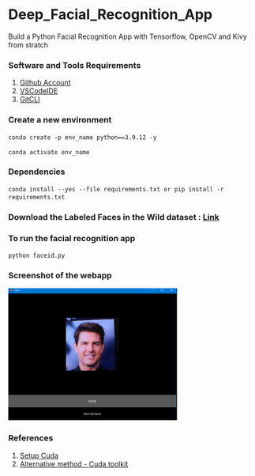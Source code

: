 # Deep_Facial_Recognition_App
Build a Python Facial Recognition App with Tensorflow, OpenCV and Kivy from stratch

### Software and Tools Requirements

1. [Github Account](https://github.com)
2. [VSCodeIDE](https://coe.visualstudio.com/)
3. [GitCLI](https://git-scm.com/book/en/v2/Getting-Started-The-Command-Line)

### Create a new environment

```
conda create -p env_name python==3.9.12 -y
```
```
conda activate env_name
```

### Dependencies

```
conda install --yes --file requirements.txt or pip install -r requirements.txt
```

### Download the Labeled Faces in the Wild dataset : [Link](http://vis-www.cs.umass.edu/lfw/)
### To run the facial recognition app

```
python faceid.py
```

### Screenshot of the webapp

![Alt text](./images/not_verified.PNG)

### References

1. [Setup Cuda](https://medium.com/analytics-vidhya/solution-to-tensorflow-2-not-using-gpu-119fb3e04daa)
2. [Alternative method - Cuda toolkit](https://discuss.tensorflow.org/t/tensorflow-2-5-with-gpu-device-python-3-9-cuda-11-2-2-cudnn-8-1-1-conda-environment-windows-10/1385)